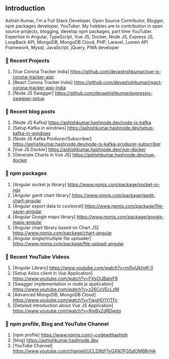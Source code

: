 ## Introduction

Ashish Kumar, I'm a Full Stack Developer, Open Source Contributor, Blogger, npm packages developer, YouTuber. My hobbies are to contribution in open source projects, blogging, develop npm packages, part time YouTuber. Expertise in Angular, TypeScript, Vue JS, Docker, Node JS, Express JS, LoopBack API, MongoDB, MongoDB Cloud, PHP, Laravel, Lumen API Framework, Mysql, JavaScript, jQuery, PWA developer

### 📜 Recent Projects

1. [Vue Corona Tracker India] <a href="https://github.com/devashishkumar/vue-js-corona-tracker-app">https://github.com/devashishkumar/vue-js-corona-tracker-app</a>
2. [React Corona Tracker India] <a href="https://github.com/devashishkumar/react-corona-tracker-app-india">https://github.com/devashishkumar/react-corona-tracker-app-india</a>
3. [Node JS Swagger] <a href="https://github.com/devashishkumar/expressjs-swagger-setup">https://github.com/devashishkumar/expressjs-swagger-setup</a>

### 📜 Recent blog posts

1. [Node JS Kafka] <a href="https://ashishkumar.hashnode.dev/node-js-kafka">https://ashishkumar.hashnode.dev/node-js-kafka</a>
2. [Setup Kafka in windows] <a href="https://ashishkumar.hashnode.dev/setup-kafka-in-windows">https://ashishkumar.hashnode.dev/setup-kafka-in-windows</a>
3. [Node JS Kafka Producer/Subscriber] <a href="https://ashishkumar.hashnode.dev/node-js-kafka-producer-subscriber">https://ashishkumar.hashnode.dev/node-js-kafka-producer-subscriber</a>
4. [Vue JS Docker] <a href="https://ashishkumar.hashnode.dev/vue-docker">https://ashishkumar.hashnode.dev/vue-docker</a>
5. [Generate Charts in Vue JS] <a href="https://ashishkumar.hashnode.dev/vue-js-charts">https://ashishkumar.hashnode.dev/vue-docker</a>

### 📜 npm packages

1. [Angular socket js library] <a href="https://www.npmjs.com/package/socket-io-ngx">https://www.npmjs.com/package/socket-io-ngx</a>
2. [Angular gantt chart library] <a href="https://www.npmjs.com/package/gantt-chart-angular">https://www.npmjs.com/package/gantt-chart-angular</a>
3. [Angular export data to csv/excel] <a href="https://www.npmjs.com/package/file-saver-angular">https://www.npmjs.com/package/file-saver-angular</a>
4. [Angular Google maps library] <a href="https://www.npmjs.com/package/google-maps-angular">https://www.npmjs.com/package/google-maps-angular</a>
5. [Angular chart library based on Chart JS] <a href="https://www.npmjs.com/package/chart-angular">https://www.npmjs.com/package/chart-angular</a>
6. [Angular single/multiple file uploader] <a href="https://www.npmjs.com/package/file-upload-angular">https://www.npmjs.com/package/file-upload-angular</a>

### 📜 Recent YouTube Videos

1. [Angular Library] <a href="https://www.youtube.com/watch?v=ml5vUkImK-0">https://www.youtube.com/watch?v=ml5vUkImK-0</a>
2. [Setup Axios client in Vue Application] <a href="https://www.youtube.com/watch?v=FXsOUBatxF8">https://www.youtube.com/watch?v=FXsOUBatxF8</a>
3. [Swagger implementation in node js application] <a href="https://www.youtube.com/watch?v=z26CcVEcLzM">https://www.youtube.com/watch?v=z26CcVEcLzM</a>
4. [Advanced MongoDB, MongoDB Cloud] <a href="https://www.youtube.com/watch?v=YwuHO1YlTFc">https://www.youtube.com/watch?v=YwuHO1YlTFc</a>
5. [Detailed introduction about Vue JS Application] <a href="https://www.youtube.com/watch?v=RmByZdRDwdo">https://www.youtube.com/watch?v=RmByZdRDwdo</a>

### 📜 npm profile, Blog and YouTube Channel

1. [npm profile] <a href="https://www.npmjs.com/~codewithashish">https://www.npmjs.com/~codewithashish</a>
2. [blog] <a href="https://ashishkumar.hashnode.dev">https://ashishkumar.hashnode.dev</a>
3. [YouTube Channel] <a href="https://www.youtube.com/channel/UCLD9bY1vGXN7FGSdOM6BrHA">https://www.youtube.com/channel/UCLD9bY1vGXN7FGSdOM6BrHA</a>


